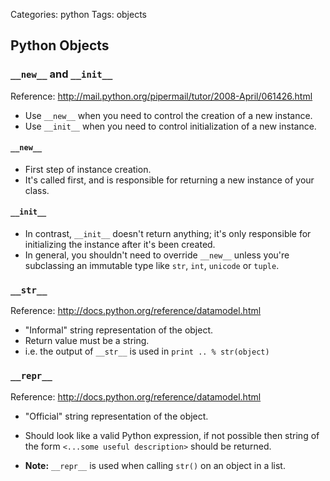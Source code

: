 Categories: python
Tags: objects

## Python Objects

### `__new__` and `__init__`

Reference: http://mail.python.org/pipermail/tutor/2008-April/061426.html

- Use `__new__` when you need to control the creation of a new instance.
- Use `__init__` when you need to control initialization of a new instance.

#### `__new__`

- First step of instance creation.  
- It's called first, and is responsible for returning a new instance of your class.  

#### `__init__`
- In contrast, `__init__` doesn't return anything; it's only responsible for initializing the instance after it's been created.
- In general, you shouldn't need to override `__new__` unless you're subclassing an immutable type like `str`, `int`, `unicode` or `tuple`.

### `__str__` 

Reference: http://docs.python.org/reference/datamodel.html

- "Informal" string representation of the object.
- Return value must be a string.
- i.e. the output of `__str__` is used in `print .. % str(object)`

### `__repr__` 

Reference: http://docs.python.org/reference/datamodel.html

- "Official" string representation of the object.
- Should look like a valid Python expression, if not possible then string of the form `<...some useful description>` should be returned.

- **Note:** `__repr__` is used when calling `str()` on an object in a list.
